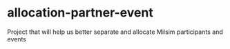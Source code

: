# allocation-partner-event
Project that will help us better separate and allocate Milsim participants and events
